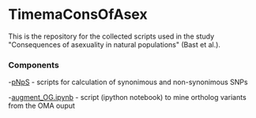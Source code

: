 # TimemaConsOfAsex

This is the repository for the collected scripts used in the study "Consequences of asexuality in natural populations" (Bast et al.).


### Components

 -[pNpS](pNpS) - scripts for calculation of synonimous and non-synonimous SNPs
 
 -[augment_OG.ipynb](augment_OG.ipynb) - script (ipython notebook) to mine ortholog variants from the OMA ouput
